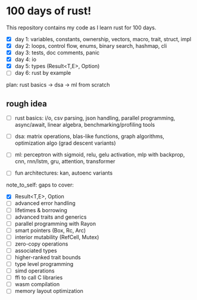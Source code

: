 # 100 days of rust!

This repository contains my code as I learn rust for 100 days.

- [x] day 1: variables, constants, ownership, vectors, macro, trait, struct, impl
- [x] day 2: loops, control flow, enums, binary search, hashmap, cli
- [x] day 3: tests, doc comments, panic
- [x] day 4: io
- [x] day 5: types (Result<T,E>, Option<T>)
- [ ] day 6: rust by example

plan: rust basics → dsa → ml from scratch

## rough idea
- [ ] rust basics: i/o, csv parsing, json handling, parallel programming, async/await, linear algebra, benchmarking/profiling tools

- [ ] dsa: matrix operations, blas-like functions, graph algorithms, optimization algo (grad descent variants)

- [ ] ml: perceptron with sigmoid, relu, gelu activation, mlp with backprop, cnn, rnn/lstm, gru, attention, transformer

- [ ] fun architectures: kan, autoenc variants

note_to_self: gaps to cover:
- [x] Result<T,E>, Option<T>
- [ ] advanced error handling
- [ ] lifetimes & borrowing
- [ ] advanced traits and generics
- [ ] parallel programming with Rayon
- [ ] smart pointers (Box, Rc, Arc)
- [ ] interior mutability (RefCell, Mutex)
- [ ] zero-copy operations
- [ ] associated types
- [ ] higher-ranked trait bounds
- [ ] type level programming
- [ ] simd operations
- [ ] ffi to call C libraries 
- [ ] wasm compilation
- [ ] memory layout optimization